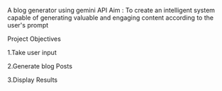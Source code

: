 A blog generator using gemini API 
Aim : To create an intelligent system capable of generating valuable and engaging content according to the user's prompt

Project Objectives

1.Take user input

2.Generate blog Posts

3.Display Results
